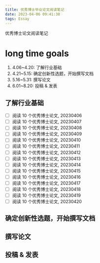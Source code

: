 ```yaml
---
title: 优秀博士毕业论文阅读笔记
date: 2023-04-06 09:41:38
tags: Essay
---
```


优秀博士论文阅读笔记

<!--more-->

# long time goals

1. 4.06~4.20: 了解行业基础
2. 4.21~5.15: 确定创新性选题，开始撰写文档
3. 5.16~5.31: 撰写论文
4. 6.01~8.20: 投稿 & 发表

## 了解行业基础

- [ ] 阅读 10 个优秀博士论文, 20230406
- [ ] 阅读 10 个优秀博士论文, 20230407
- [ ] 阅读 10 个优秀博士论文, 20230408
- [ ] 阅读 10 个优秀博士论文, 20230409
- [ ] 阅读 10 个优秀博士论文, 20230410
- [ ] 阅读 10 个优秀博士论文, 20230411
- [ ] 阅读 10 个优秀博士论文, 20230412
- [ ] 阅读 10 个优秀博士论文, 20230413
- [ ] 阅读 10 个优秀博士论文, 20230414
- [ ] 阅读 10 个优秀博士论文, 20230415
- [ ] 阅读 10 个优秀博士论文, 20230416
- [ ] 阅读 10 个优秀博士论文, 20230417
- [ ] 阅读 10 个优秀博士论文, 20230418
- [ ] 阅读 10 个优秀博士论文, 20230419
- [ ] 阅读 10 个优秀博士论文, 20230420

## 确定创新性选题，开始撰写文档

## 撰写论文

## 投稿 & 发表
